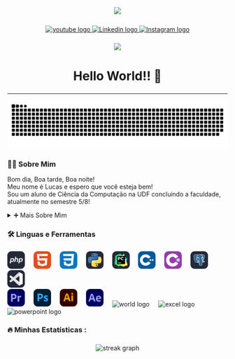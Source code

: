 <div align="center">
  <img height="150" src="https://camo.githubusercontent.com/62da68eb62b1e5f175f7d1f0191dd89a653d7908feb22d37d4a0ab07365d6791/68747470733a2f2f6d656469612e67697068792e636f6d2f6d656469612f4d3967624264396e6244724f5475314d71782f67697068792e676966"  />
</div>

###

<div align="center">
  <a href="https://www.youtube.com/channel/UCy2VOl_6yA4j3HYxmSDr_fQ">
    <img src="https://img.shields.io/static/v1?message=Youtube&logo=youtube&label=&color=FF0000&logoColor=white&labelColor=&style=for-the-badge" height="25" alt="youtube logo"  alt="Caraibado" style=>
  </a>
  <a href="https://www.linkedin.com/in/lucasaqs/">
    <img src="https://img.shields.io/badge/LinkedIn-0077B5?style=for-the-badge&logo=linkedin&logoColor=white" height="25" alt="Linkedin logo"  alt="Caraibado" style=>
  </a>
  <a href="https://www.instagram.com/car4iba/">
    <img src="https://img.shields.io/badge/Instagram-E4405F?style=for-the-badge&logo=instagram&logoColor=white" height="25" alt="Instagram logo"  alt="Car4iba" style=>
  </a>
</div>

###

<div align="center">
  <img src="https://visitor-badge.laobi.icu/badge?page_id=caraibado" />
</div>

###

<h1 align="center">Hello World!! 👋</h1>

###
---
<picture>
  <source
    media="(prefers-color-scheme: dark)"
    srcset="https://raw.githubusercontent.com/platane/snk/output/github-contribution-grid-snake-dark.svg"
  />
  <source
    media="(prefers-color-scheme: light)"
    srcset="https://raw.githubusercontent.com/platane/snk/output/github-contribution-grid-snake.svg"
  />
  <img
    alt="github contribution grid snake animation"
    src="https://raw.githubusercontent.com/platane/snk/output/github-contribution-grid-snake.svg"
  />
</picture>

<h3 align="left">👩‍💻  Sobre Mim </h3>

<p align="left">Bom dia, Boa tarde, Boa noite! <br> Meu nome é Lucas e espero que você esteja bem! <br> Sou um aluno de Ciência da Computação na UDF concluindo a faculdade, atualmente no semestre 5/8! 
  
<!-- Dropdown -->
<details>
  <summary> ➕ Mais Sobre Mim </summary>

  - 💬 Tenho 23 anos de idade, atualmente morando em Brasília. Meu conhecimento em inglês é intermediario e possuo experiência com SQL, Python, C++ e PHP.
    
  - ⚡ Meus principais hobbys são jogar, seja entre amigos ou até mesmo desconhecidos. Como também gosto de ler, principalmente mangás

  - Também tenho bastante experiência na área de design, trabalhando com a maior parte das ferramentas da Adobe e da Microsoft!
</details>

###

<h3 align="left">🛠 Linguas e Ferramentas</h3>

###

<div align="left">
  <img src="https://github.com/tandpfun/skill-icons/blob/main/icons/PHP-Dark.svg" height="40" alt="php logo"  />
  <img width="12" />
  <img src="https://github.com/tandpfun/skill-icons/blob/main/icons/HTML.svg" height="40" alt="HTML logo"  />
  <img width="12" />
  <img src="https://github.com/tandpfun/skill-icons/blob/main/icons/CSS.svg" height="40" alt="CSS logo"  />
  <img width="12" />
  <img src="https://github.com/tandpfun/skill-icons/blob/main/icons/Python-Dark.svg" height="40" alt="Python logo"  />
  <img width="12" />
  <img src="https://github.com/tandpfun/skill-icons/blob/main/icons/PyCharm-Dark.svg" height="40" alt="pycharm logo"  />
  <img width="12" />
  <img src="https://github.com/tandpfun/skill-icons/blob/main/icons/CPP.svg" height="40" alt="c++ logo"  />
  <img width="12" />
  <img src="https://github.com/tandpfun/skill-icons/blob/main/icons/CS.svg" height="40" alt="cs logo"  />
  <img width="12" />
  <img src="https://github.com/tandpfun/skill-icons/blob/main/icons/PostgreSQL-Dark.svg" height="40" alt="PostgreSQL logo"  />
  <img width="12" />
  <img src="https://github.com/tandpfun/skill-icons/blob/main/icons/VSCode-Dark.svg" height="40" alt="cs logo"  />
  <img width="12" /><br>
  <img src="https://github.com/tandpfun/skill-icons/blob/main/icons/Premiere.svg" height="40" alt="premiere logo"  />
  <img width="12" />
  <img src="https://github.com/tandpfun/skill-icons/blob/main/icons/Photoshop.svg" height="40" alt="photoshop logo"  />
  <img width="12" />
  <img src="https://github.com/tandpfun/skill-icons/blob/main/icons/Illustrator.svg" height="40" alt="illustrator logo"  />
  <img width="12" />
  <img src="https://github.com/tandpfun/skill-icons/blob/main/icons/AfterEffects.svg" height="40" alt="after logo"  />
  <img width="12" />
  <img src="https://github.com/sempostma/office365-icons/blob/master/png/256/word.png" height="40" alt="world logo"  />
  <img width="12" />
  <img src="https://github.com/sempostma/office365-icons/blob/master/png/256/excel.png" height="40" alt="excel logo"  />
  <img width="12" />
  <img src="https://github.com/sempostma/office365-icons/blob/master/png/256/powerpoint.png" height="40" alt="powerpoint logo"  />
  <img width="12" />
  
  
</div>

###

<h3 align="left">🔥   Minhas Estatísticas :</h3>

###

<div align="center">
  <img src="https://streak-stats.demolab.com?user=caraibado&locale=en&mode=daily&theme=dark&hide_border=false&border_radius=5&order=3" height="220" alt="streak graph"  />
</div>

###


